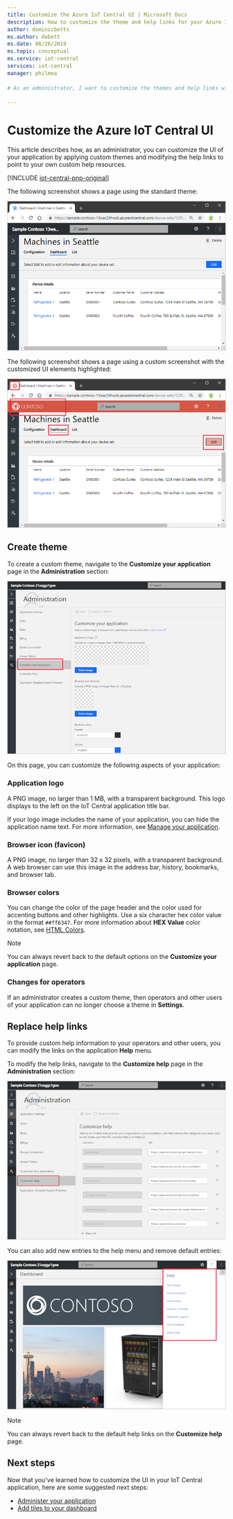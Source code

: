 ```yaml
---
title: Customize the Azure IoT Central UI | Microsoft Docs
description: How to customize the theme and help links for your Azure IoT central application
author: dominicbetts
ms.author: dobett
ms.date: 08/26/2019
ms.topic: conceptual
ms.service: iot-central
services: iot-central
manager: philmea

# As an administrator, I want to customize the themes and help links within Central so that my company’s brand is represented within the app. 

---
```


# Customize the Azure IoT Central UI

This article describes how, as an administrator, you can customize the UI of your application by applying custom themes and modifying the help links to point to your own custom help resources. 

[!INCLUDE [iot-central-pnp-original](../../../includes/iot-central-pnp-original-note.md)]

The following screenshot shows a page using the standard theme:

![Standard IoT Central theme](./media/howto-customize-ui/standard-ui.png)

The following screenshot shows a page using a custom screenshot with the customized UI elements highlighted:

![Custom IoT Central theme](./media/howto-customize-ui/themed-ui.png)

## Create theme

To create a custom theme, navigate to the **Customize your application** page in the **Administration** section:

![IoT Central themes](./media/howto-customize-ui/themes.png)

On this page, you can customize the following aspects of your application:

### Application logo

A PNG image, no larger than 1 MB, with a transparent background. This logo displays to the left on the IoT Central application title bar.

If your logo image includes the name of your application, you can hide the application name text. For more information, see [Manage your application](../core/howto-administer.md#change-application-name-and-url).

### Browser icon (favicon)

A PNG image, no larger than 32 x 32 pixels, with a transparent background. A web browser can use this image in the address bar, history, bookmarks, and browser tab.

### Browser colors

You can change the color of the page header and the color used for accenting buttons and other highlights. Use a six character hex color value in the format `##ff6347`. For more information about **HEX Value** color notation, see [HTML Colors](https://www.w3schools.com/html/html_colors.asp).

> [!NOTE]
> You can always revert back to the default options on the **Customize your application** page.

### Changes for operators

If an administrator creates a custom theme, then operators and other users of your application can no longer choose a theme in **Settings**.

## Replace help links

To provide custom help information to your operators and other users, you can modify the links on the application **Help** menu.

To modify the help links, navigate to the **Customize help** page in the **Administration** section:

![Customize IoT Central help links](./media/howto-customize-ui/help-links.png)

You can also add new entries to the help menu and remove default entries:

![Customized IoT Central help](./media/howto-customize-ui/custom-help.png)

> [!NOTE]
> You can always revert back to the default help links on the **Customize help** page.

## Next steps

Now that you've learned how to customize the UI in your IoT Central application, here are some suggested next steps:

- [Administer your application](./howto-administer.md)
- [Add tiles to your dashboard](../core/howto-add-tiles-to-your-dashboard.md?toc=/azure/iot-central/preview/toc.json&bc=/azure/iot-central/preview/breadcrumb/toc.json)